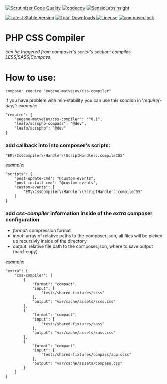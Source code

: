 [![Scrutinizer Code Quality](https://scrutinizer-ci.com/g/learn-symfony/css-compiler/badges/quality-score.png?b=master)](https://scrutinizer-ci.com/g/learn-symfony/css-compiler/?branch=master)
[![codecov](https://codecov.io/gh/learn-symfony/css-compiler/branch/master/graph/badge.svg)](https://codecov.io/gh/learn-symfony/css-compiler)
[![SensioLabsInsight](https://insight.sensiolabs.com/projects/b72078dc-94a7-492f-9deb-3829c41d2519/mini.png)](https://insight.sensiolabs.com/projects/b72078dc-94a7-492f-9deb-3829c41d2519)

[![Latest Stable Version](https://poser.pugx.org/eugene-matvejev/css-compiler/version)](https://packagist.org/packages/eugene-matvejev/css-compiler)
[![Total Downloads](https://poser.pugx.org/eugene-matvejev/css-compiler/downloads)](https://packagist.org/packages/eugene-matvejev/css-compiler)
[![License](https://poser.pugx.org/eugene-matvejev/css-compiler/license)](https://packagist.org/packages/eugene-matvejev/css-compiler)
[![composer.lock](https://poser.pugx.org/eugene-matvejev/css-compiler/composerlock)](https://packagist.org/packages/eugene-matvejev/css-compiler)


# PHP CSS Compiler
_can be triggered from composer's script's section: compiles LESS|SASS|Compass_

# How to use:
```
composer require "eugene-matvejev/css-compiler"
```
if you have problem with min-stability you can use this solution in '_require(-dev)_':
_example_:
```
"require": {
    "eugene-matvejev/css-compiler": "^0.1",
    "leafo/scssphp-compass": "@dev",
    "leafo/scssphp": "@dev"
}
```

### add callback into into composer's __scripts__:
```
"EM\\CssCompiler\\Handler\\ScriptHandler::compileCSS"
```
_example_:
```
"scripts": {
    "post-update-cmd": "@custom-events",
    "post-install-cmd": "@custom-events",
    "custom-events": [
        "EM\\CssCompiler\\Handler\\ScriptHandler::compileCSS"
    ]
}
```
### add _css-compiler_ information inside of the _extra_ composer configuration
 * _format_: compression format
 * _input_: array of relative paths to the composer.json, all files will be picked up recursivly inside of the directory
 * _output_:  relative file path to the composer.json, where to save output (hard-copy)

_example_:
```
"extra": {
    "css-compiler": [
        {
            "format": "compact",
            "input": [
                "tests/shared-fixtures/scss"
            ],
            "output": "var/cache/assets/scss.css"
        },
        {
            "format": "compact",
            "input": [
                "tests/shared-fixtures/sass"
            ],
            "output": "var/cache/assets/sass.css"
        },
        {
            "format": "compact",
            "input": [
                "tests/shared-fixtures/compass/app.scss"
            ],
            "output": "var/cache/assets/compass.css"
        }
    ]
}
```
